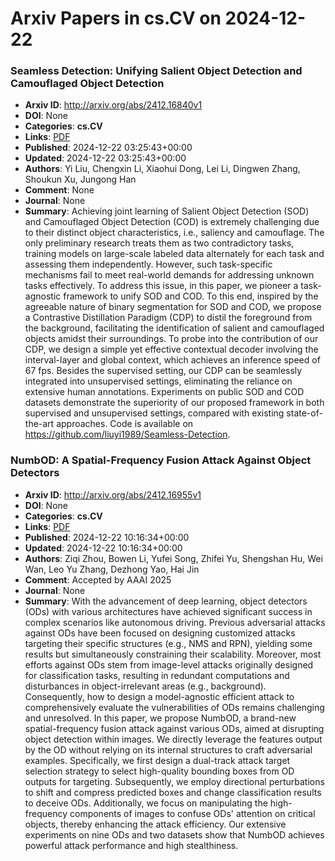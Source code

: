 # Arxiv Papers in cs.CV on 2024-12-22
### Seamless Detection: Unifying Salient Object Detection and Camouflaged Object Detection
- **Arxiv ID**: http://arxiv.org/abs/2412.16840v1
- **DOI**: None
- **Categories**: **cs.CV**
- **Links**: [PDF](http://arxiv.org/pdf/2412.16840v1)
- **Published**: 2024-12-22 03:25:43+00:00
- **Updated**: 2024-12-22 03:25:43+00:00
- **Authors**: Yi Liu, Chengxin Li, Xiaohui Dong, Lei Li, Dingwen Zhang, Shoukun Xu, Jungong Han
- **Comment**: None
- **Journal**: None
- **Summary**: Achieving joint learning of Salient Object Detection (SOD) and Camouflaged Object Detection (COD) is extremely challenging due to their distinct object characteristics, i.e., saliency and camouflage. The only preliminary research treats them as two contradictory tasks, training models on large-scale labeled data alternately for each task and assessing them independently. However, such task-specific mechanisms fail to meet real-world demands for addressing unknown tasks effectively. To address this issue, in this paper, we pioneer a task-agnostic framework to unify SOD and COD. To this end, inspired by the agreeable nature of binary segmentation for SOD and COD, we propose a Contrastive Distillation Paradigm (CDP) to distil the foreground from the background, facilitating the identification of salient and camouflaged objects amidst their surroundings. To probe into the contribution of our CDP, we design a simple yet effective contextual decoder involving the interval-layer and global context, which achieves an inference speed of 67 fps. Besides the supervised setting, our CDP can be seamlessly integrated into unsupervised settings, eliminating the reliance on extensive human annotations. Experiments on public SOD and COD datasets demonstrate the superiority of our proposed framework in both supervised and unsupervised settings, compared with existing state-of-the-art approaches. Code is available on https://github.com/liuyi1989/Seamless-Detection.



### NumbOD: A Spatial-Frequency Fusion Attack Against Object Detectors
- **Arxiv ID**: http://arxiv.org/abs/2412.16955v1
- **DOI**: None
- **Categories**: **cs.CV**
- **Links**: [PDF](http://arxiv.org/pdf/2412.16955v1)
- **Published**: 2024-12-22 10:16:34+00:00
- **Updated**: 2024-12-22 10:16:34+00:00
- **Authors**: Ziqi Zhou, Bowen Li, Yufei Song, Zhifei Yu, Shengshan Hu, Wei Wan, Leo Yu Zhang, Dezhong Yao, Hai Jin
- **Comment**: Accepted by AAAI 2025
- **Journal**: None
- **Summary**: With the advancement of deep learning, object detectors (ODs) with various architectures have achieved significant success in complex scenarios like autonomous driving. Previous adversarial attacks against ODs have been focused on designing customized attacks targeting their specific structures (e.g., NMS and RPN), yielding some results but simultaneously constraining their scalability. Moreover, most efforts against ODs stem from image-level attacks originally designed for classification tasks, resulting in redundant computations and disturbances in object-irrelevant areas (e.g., background). Consequently, how to design a model-agnostic efficient attack to comprehensively evaluate the vulnerabilities of ODs remains challenging and unresolved. In this paper, we propose NumbOD, a brand-new spatial-frequency fusion attack against various ODs, aimed at disrupting object detection within images. We directly leverage the features output by the OD without relying on its internal structures to craft adversarial examples. Specifically, we first design a dual-track attack target selection strategy to select high-quality bounding boxes from OD outputs for targeting. Subsequently, we employ directional perturbations to shift and compress predicted boxes and change classification results to deceive ODs. Additionally, we focus on manipulating the high-frequency components of images to confuse ODs' attention on critical objects, thereby enhancing the attack efficiency. Our extensive experiments on nine ODs and two datasets show that NumbOD achieves powerful attack performance and high stealthiness.



